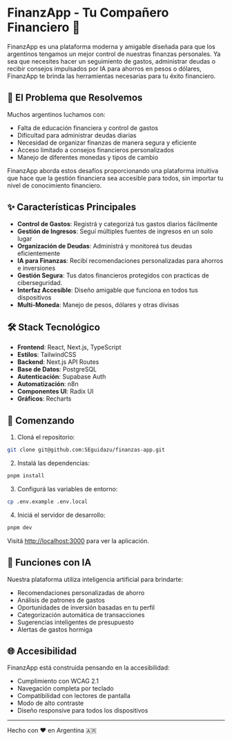 # FinanzApp - Tu Compañero Financiero 🧉

FinanzApp es una plataforma moderna y amigable diseñada para que los argentinos tengamos un mejor control de nuestras finanzas personales. Ya sea que necesites hacer un seguimiento de gastos, administrar deudas o recibir consejos impulsados por IA para ahorros en pesos o dólares, FinanzApp te brinda las herramientas necesarias para tu éxito financiero.

## 🎯 El Problema que Resolvemos

Muchos argentinos luchamos con:
- Falta de educación financiera y control de gastos
- Dificultad para administrar deudas diarias
- Necesidad de organizar finanzas de manera segura y eficiente
- Acceso limitado a consejos financieros personalizados
- Manejo de diferentes monedas y tipos de cambio

FinanzApp aborda estos desafíos proporcionando una plataforma intuitiva que hace que la gestión financiera sea accesible para todos, sin importar tu nivel de conocimiento financiero.

## ✨ Características Principales

- **Control de Gastos**: Registrá y categorizá tus gastos diarios fácilmente
- **Gestión de Ingresos**: Seguí múltiples fuentes de ingresos en un solo lugar
- **Organización de Deudas**: Administrá y monitoreá tus deudas eficientemente
- **IA para Finanzas**: Recibí recomendaciones personalizadas para ahorros e inversiones
- **Gestión Segura**: Tus datos financieros protegidos con practicas de ciberseguridad.
- **Interfaz Accesible**: Diseño amigable que funciona en todos tus dispositivos
- **Multi-Moneda**: Manejo de pesos, dólares y otras divisas

## 🛠️ Stack Tecnológico

- **Frontend**: React, Next.js, TypeScript
- **Estilos**: TailwindCSS
- **Backend**: Next.js API Routes
- **Base de Datos**: PostgreSQL
- **Autenticación**: Supabase Auth
- **Automatización**: n8n
- **Componentes UI**: Radix UI
- **Gráficos**: Recharts

## 🚀 Comenzando

1. Cloná el repositorio:
```bash
git clone git@github.com:SEguidazu/finanzas-app.git
```

2. Instalá las dependencias:
```bash
pnpm install
```

3. Configurá las variables de entorno:
```bash
cp .env.example .env.local
```

4. Iniciá el servidor de desarrollo:
```bash
pnpm dev
```

Visitá [http://localhost:3000](http://localhost:3000) para ver la aplicación.

## 🤖 Funciones con IA

Nuestra plataforma utiliza inteligencia artificial para brindarte:
- Recomendaciones personalizadas de ahorro
- Análisis de patrones de gastos
- Oportunidades de inversión basadas en tu perfil
- Categorización automática de transacciones
- Sugerencias inteligentes de presupuesto
- Alertas de gastos hormiga

## 🌐 Accesibilidad

FinanzApp está construida pensando en la accesibilidad:
- Cumplimiento con WCAG 2.1
- Navegación completa por teclado
- Compatibilidad con lectores de pantalla
- Modo de alto contraste
- Diseño responsive para todos los dispositivos

---

Hecho con ❤️ en Argentina 🇦🇷
